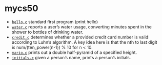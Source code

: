 # mycs50

- [`hello.c`](./c/hello.c) standard first program (print hello)
- [`water.c`](./c/water.c) reports a user’s water usage, converting minutes spent in the shower to bottles of drinking water.
- [`credit.c`](./c/credit.c) determines whether a provided credit card number is valid according to Luhn’s algorithm. A key idea here is that the nth to last digit is num/(ten_power(n-1)) % 10 for n < 10.
- [`mario.c`](./c/mario.c) prints out a double half-pyramid of a specified height.
- [`initials.c`](./c/initials.c) given a person’s name, prints a person’s initials.
